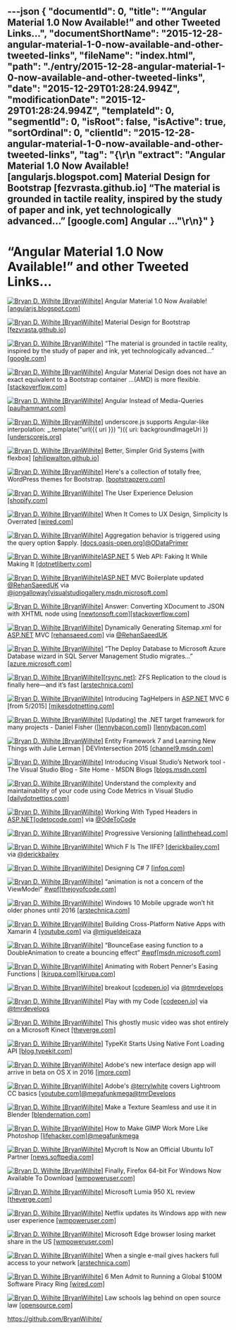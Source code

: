 ---json
{
  "documentId": 0,
  "title": "“Angular Material 1.0 Now Available!” and other Tweeted Links…",
  "documentShortName": "2015-12-28-angular-material-1-0-now-available-and-other-tweeted-links",
  "fileName": "index.html",
  "path": "./entry/2015-12-28-angular-material-1-0-now-available-and-other-tweeted-links",
  "date": "2015-12-29T01:28:24.994Z",
  "modificationDate": "2015-12-29T01:28:24.994Z",
  "templateId": 0,
  "segmentId": 0,
  "isRoot": false,
  "isActive": true,
  "sortOrdinal": 0,
  "clientId": "2015-12-28-angular-material-1-0-now-available-and-other-tweeted-links",
  "tag": "{\r\n  \"extract\": \"Angular Material 1.0 Now Available! [angularjs.blogspot.com]  Material Design for Bootstrap [fezvrasta.github.io]  “The material is grounded in tactile reality, inspired by the study of paper and ink, yet technologically advanced…” [google.com]  Angular ...\"\r\n}"
}
---

# “Angular Material 1.0 Now Available!” and other Tweeted Links…

[<img alt="Bryan D. Wilhite [BryanWilhite]" src="https://songhay.blob.core.windows.net/shared-social-twitter/BryanWilhite.jpeg">](http://songhayblog.azurewebsites.net/ "Bryan D. Wilhite [BryanWilhite]") Angular Material 1.0 Now Available! [[angularjs.blogspot.com]](http://angularjs.blogspot.com/2015/12/angular-material-10-now-available.html)

[<img alt="Bryan D. Wilhite [BryanWilhite]" src="https://songhay.blob.core.windows.net/shared-social-twitter/BryanWilhite.jpeg">](http://songhayblog.azurewebsites.net/ "Bryan D. Wilhite [BryanWilhite]") Material Design for Bootstrap [[fezvrasta.github.io]](http://fezvrasta.github.io/bootstrap-material-design/)

[<img alt="Bryan D. Wilhite [BryanWilhite]" src="https://songhay.blob.core.windows.net/shared-social-twitter/BryanWilhite.jpeg">](http://songhayblog.azurewebsites.net/ "Bryan D. Wilhite [BryanWilhite]") “The material is grounded in tactile reality, inspired by the study of paper and ink, yet technologically advanced…” [[google.com]](https://www.google.com/design/spec/material-design/introduction.html#introduction-principles)

[<img alt="Bryan D. Wilhite [BryanWilhite]" src="https://songhay.blob.core.windows.net/shared-social-twitter/BryanWilhite.jpeg">](http://songhayblog.azurewebsites.net/ "Bryan D. Wilhite [BryanWilhite]") Angular Material Design does not have an exact equivalent to a Bootstrap container …(AMD) is more flexible. [[stackoverflow.com]](https://stackoverflow.com/questions/28654623/angular-material-grid-system/28682911#28682911)

[<img alt="Bryan D. Wilhite [BryanWilhite]" src="https://songhay.blob.core.windows.net/shared-social-twitter/BryanWilhite.jpeg">](http://songhayblog.azurewebsites.net/ "Bryan D. Wilhite [BryanWilhite]") Angular Instead of Media-Queries [[paulhammant.com]](http://paulhammant.com/2013/02/08/angular-instead-of-media-queries/)

[<img alt="Bryan D. Wilhite [BryanWilhite]" src="https://songhay.blob.core.windows.net/shared-social-twitter/BryanWilhite.jpeg">](http://songhayblog.azurewebsites.net/ "Bryan D. Wilhite [BryanWilhite]") underscore.js supports Angular-like interpolation: _.template("url({{ uri }}) ")({ uri: backgroundImageUri }) [[underscorejs.org]](http://underscorejs.org/#template)

[<img alt="Bryan D. Wilhite [BryanWilhite]" src="https://songhay.blob.core.windows.net/shared-social-twitter/BryanWilhite.jpeg">](http://songhayblog.azurewebsites.net/ "Bryan D. Wilhite [BryanWilhite]") Better, Simpler Grid Systems [with flexbox] [[philipwalton.github.io]](https://philipwalton.github.io/solved-by-flexbox/demos/grids/)

[<img alt="Bryan D. Wilhite [BryanWilhite]" src="https://songhay.blob.core.windows.net/shared-social-twitter/BryanWilhite.jpeg">](http://songhayblog.azurewebsites.net/ "Bryan D. Wilhite [BryanWilhite]") Here's a collection of totally free, WordPress themes for Bootstrap. [[bootstrapzero.com]](http://www.bootstrapzero.com/c/bootstrap-wordpress-themes)

[<img alt="Bryan D. Wilhite [BryanWilhite]" src="https://songhay.blob.core.windows.net/shared-social-twitter/BryanWilhite.jpeg">](http://songhayblog.azurewebsites.net/ "Bryan D. Wilhite [BryanWilhite]") The User Experience Delusion [[shopify.com]](https://www.shopify.com/partners/blog/81091910-the-user-experience-delusion)

[<img alt="Bryan D. Wilhite [BryanWilhite]" src="https://songhay.blob.core.windows.net/shared-social-twitter/BryanWilhite.jpeg">](http://songhayblog.azurewebsites.net/ "Bryan D. Wilhite [BryanWilhite]") When It Comes to UX Design, Simplicity Is Overrated [[wired.com]](http://www.wired.com/2015/12/simplicity-is-overrated-in-ux-design/)

[<img alt="Bryan D. Wilhite [BryanWilhite]" src="https://songhay.blob.core.windows.net/shared-social-twitter/BryanWilhite.jpeg">](http://songhayblog.azurewebsites.net/ "Bryan D. Wilhite [BryanWilhite]") Aggregation behavior is triggered using the query option $apply. [[docs.oasis-open.org]](http://docs.oasis-open.org/odata/odata-data-aggregation-ext/v4.0/cs01/odata-data-aggregation-ext-v4.0-cs01.html)[@ODataPrimer](http://twitter.com/ODataPrimer)

[<img alt="Bryan D. Wilhite [BryanWilhite]" src="https://songhay.blob.core.windows.net/shared-social-twitter/BryanWilhite.jpeg">](http://songhayblog.azurewebsites.net/ "Bryan D. Wilhite [BryanWilhite]")[ASP.NET](http://www.asp.net/) 5 Web API: Faking It While Making It [[dotnetliberty.com]](http://dotnetliberty.com/index.php/2015/12/07/asp-net-5-web-api-faking-it-while-making-it/)

[<img alt="Bryan D. Wilhite [BryanWilhite]" src="https://songhay.blob.core.windows.net/shared-social-twitter/BryanWilhite.jpeg">](http://songhayblog.azurewebsites.net/ "Bryan D. Wilhite [BryanWilhite]")[ASP.NET](http://www.asp.net/) MVC Boilerplate updated [@RehanSaeedUK](http://twitter.com/RehanSaeedUK) via [@jongalloway](http://twitter.com/jongalloway)[[visualstudiogallery.msdn.microsoft.com]](https://visualstudiogallery.msdn.microsoft.com/6cf50a48-fc1e-4eaf-9e82-0b2a6705ca7d)

[<img alt="Bryan D. Wilhite [BryanWilhite]" src="https://songhay.blob.core.windows.net/shared-social-twitter/BryanWilhite.jpeg">](http://songhayblog.azurewebsites.net/ "Bryan D. Wilhite [BryanWilhite]") Answer: Converting XDocument to JSON with XHTML node using [[newtonsoft.com]](http://www.newtonsoft.com/json)[[stackoverflow.com]](http://stackoverflow.com/questions/33751770/converting-xdocument-to-json-with-xhtml-node-using-json-net/34325251#34325251)

[<img alt="Bryan D. Wilhite [BryanWilhite]" src="https://songhay.blob.core.windows.net/shared-social-twitter/BryanWilhite.jpeg">](http://songhayblog.azurewebsites.net/ "Bryan D. Wilhite [BryanWilhite]") Dynamically Generating Sitemap.xml for [ASP.NET](http://www.asp.net/) MVC [[rehansaeed.com]](http://rehansaeed.com/dynamically-generating-sitemap-xml-for-asp-net-mvc/) via [@RehanSaeedUK](http://twitter.com/RehanSaeedUK)

[<img alt="Bryan D. Wilhite [BryanWilhite]" src="https://songhay.blob.core.windows.net/shared-social-twitter/BryanWilhite.jpeg">](http://songhayblog.azurewebsites.net/ "Bryan D. Wilhite [BryanWilhite]") “The Deploy Database to Microsoft Azure Database wizard in SQL Server Management Studio migrates…” [[azure.microsoft.com]](https://azure.microsoft.com/en-gb/documentation/articles/sql-database-cloud-migrate/)

[<img alt="Bryan D. Wilhite [BryanWilhite]" src="https://songhay.blob.core.windows.net/shared-social-twitter/BryanWilhite.jpeg">](http://songhayblog.azurewebsites.net/ "Bryan D. Wilhite [BryanWilhite]")[[rsync.net]](http://rsync.net): ZFS Replication to the cloud is finally here—and it’s fast [[arstechnica.com]](http://arstechnica.com/information-technology/2015/12/rsync-net-zfs-replication-to-the-cloud-is-finally-here-and-its-fast/)

[<img alt="Bryan D. Wilhite [BryanWilhite]" src="https://songhay.blob.core.windows.net/shared-social-twitter/BryanWilhite.jpeg">](http://songhayblog.azurewebsites.net/ "Bryan D. Wilhite [BryanWilhite]") Introducing TagHelpers in [ASP.NET](http://www.asp.net/) MVC 6 [from 5/2015] [[mikesdotnetting.com]](http://www.mikesdotnetting.com/article/274/introducing-taghelpers-in-asp-net-mvc-6#.VnCVGqCZGjk.twitter)

[<img alt="Bryan D. Wilhite [BryanWilhite]" src="https://songhay.blob.core.windows.net/shared-social-twitter/BryanWilhite.jpeg">](http://songhayblog.azurewebsites.net/ "Bryan D. Wilhite [BryanWilhite]") [Updating] the .NET target framework for many projects - Daniel Fisher ([[lennybacon.com]](http://lennybacon.com)) [[lennybacon.com]](http://lennybacon.com/post/2015/12/12/updateing-the-net-target-framework-for-many-projects)

[<img alt="Bryan D. Wilhite [BryanWilhite]" src="https://songhay.blob.core.windows.net/shared-social-twitter/BryanWilhite.jpeg">](http://songhayblog.azurewebsites.net/ "Bryan D. Wilhite [BryanWilhite]") Entity Framework 7 and Learning New Things with Julie Lerman | DEVIntersection 2015 [[channel9.msdn.com]](https://channel9.msdn.com/Events/Seth-on-the-Road/DevIntersection-2015/Entity-Framework-7-and-Learning-New-Things-with-Julie-Lerman)

[<img alt="Bryan D. Wilhite [BryanWilhite]" src="https://songhay.blob.core.windows.net/shared-social-twitter/BryanWilhite.jpeg">](http://songhayblog.azurewebsites.net/ "Bryan D. Wilhite [BryanWilhite]") Introducing Visual Studio’s Network tool - The Visual Studio Blog - Site Home - MSDN Blogs [[blogs.msdn.com]](http://blogs.msdn.com/b/visualstudio/archive/2015/05/04/introducing-visual-studio-s-network-tool.aspx)

[<img alt="Bryan D. Wilhite [BryanWilhite]" src="https://songhay.blob.core.windows.net/shared-social-twitter/BryanWilhite.jpeg">](http://songhayblog.azurewebsites.net/ "Bryan D. Wilhite [BryanWilhite]") Understand the complexity and maintainability of your code using Code Metrics in Visual Studio [[dailydotnettips.com]](http://dailydotnettips.com/2015/12/14/understand-the-complexity-and-maintainability-of-your-code-using-code-metrics-in-visual-studio-line-of-code-loc/)

[<img alt="Bryan D. Wilhite [BryanWilhite]" src="https://songhay.blob.core.windows.net/shared-social-twitter/BryanWilhite.jpeg">](http://songhayblog.azurewebsites.net/ "Bryan D. Wilhite [BryanWilhite]") Working With Typed Headers in [ASP.NET](http://www.asp.net/)[[odetocode.com]](http://odetocode.com/blogs/scott/archive/2015/11/30/working-with-typed-headers-in-asp-net.aspx) via [@OdeToCode](http://twitter.com/OdeToCode)

[<img alt="Bryan D. Wilhite [BryanWilhite]" src="https://songhay.blob.core.windows.net/shared-social-twitter/BryanWilhite.jpeg">](http://songhayblog.azurewebsites.net/ "Bryan D. Wilhite [BryanWilhite]") Progressive Versioning [[allinthehead.com]](http://allinthehead.com/retro/373/progressive-versioning)

[<img alt="Bryan D. Wilhite [BryanWilhite]" src="https://songhay.blob.core.windows.net/shared-social-twitter/BryanWilhite.jpeg">](http://songhayblog.azurewebsites.net/ "Bryan D. Wilhite [BryanWilhite]") Which F Is The IIFE? [[derickbailey.com]](http://derickbailey.com/2015/12/14/which-f-is-the-iife/) via [@derickbailey](http://twitter.com/derickbailey)

[<img alt="Bryan D. Wilhite [BryanWilhite]" src="https://songhay.blob.core.windows.net/shared-social-twitter/BryanWilhite.jpeg">](http://songhayblog.azurewebsites.net/ "Bryan D. Wilhite [BryanWilhite]") Designing C# 7 [[infoq.com]](http://www.infoq.com/presentations/design-c-sharp-7?utm_campaign=infoq_content&utm_source=infoq&utm_medium=feed&utm_term=global#.VnDsDeVbtI0.twitter)

[<img alt="Bryan D. Wilhite [BryanWilhite]" src="https://songhay.blob.core.windows.net/shared-social-twitter/BryanWilhite.jpeg">](http://songhayblog.azurewebsites.net/ "Bryan D. Wilhite [BryanWilhite]") “animation is not a concern of the ViewModel” [#wpf](http://search.twitter.com/search?q=%23wpf)[[thejoyofcode.com]](http://www.thejoyofcode.com/Animating_when_Data_Changes_Part_II.aspx)

[<img alt="Bryan D. Wilhite [BryanWilhite]" src="https://songhay.blob.core.windows.net/shared-social-twitter/BryanWilhite.jpeg">](http://songhayblog.azurewebsites.net/ "Bryan D. Wilhite [BryanWilhite]") Windows 10 Mobile upgrade won’t hit older phones until 2016 [[arstechnica.com]](http://arstechnica.com/gadgets/2015/12/windows-10-mobile-upgrade-wont-hit-older-phones-until-2016/)

[<img alt="Bryan D. Wilhite [BryanWilhite]" src="https://songhay.blob.core.windows.net/shared-social-twitter/BryanWilhite.jpeg">](http://songhayblog.azurewebsites.net/ "Bryan D. Wilhite [BryanWilhite]") Building Cross-Platform Native Apps with Xamarin 4 [[youtube.com]](https://www.youtube.com/watch?v=3QR67V2x90w&feature=youtu.be) via [@migueldeicaza](http://twitter.com/migueldeicaza)

[<img alt="Bryan D. Wilhite [BryanWilhite]" src="https://songhay.blob.core.windows.net/shared-social-twitter/BryanWilhite.jpeg">](http://songhayblog.azurewebsites.net/ "Bryan D. Wilhite [BryanWilhite]") “BounceEase easing function to a DoubleAnimation to create a bouncing effect” [#wpf](http://search.twitter.com/search?q=%23wpf)[[msdn.microsoft.com]](https://msdn.microsoft.com/en-us/library/system.windows.media.animation.bounceease(v=vs.110).aspx)

[<img alt="Bryan D. Wilhite [BryanWilhite]" src="https://songhay.blob.core.windows.net/shared-social-twitter/BryanWilhite.jpeg">](http://songhayblog.azurewebsites.net/ "Bryan D. Wilhite [BryanWilhite]") Animating with Robert Penner's Easing Functions | [[kirupa.com]](http://www.kirupa.com/)[[kirupa.com]](http://www.kirupa.com/html5/animating_with_easing_functions_in_javascript.htm#.VnM0Ce4DWgE.twitter)

[<img alt="Bryan D. Wilhite [BryanWilhite]" src="https://songhay.blob.core.windows.net/shared-social-twitter/BryanWilhite.jpeg">](http://songhayblog.azurewebsites.net/ "Bryan D. Wilhite [BryanWilhite]") breakout [[codepen.io]](http://codepen.io/tmrDevelops/pen/QyjydL) via [@tmrdevelops](http://twitter.com/tmrdevelops)

[<img alt="Bryan D. Wilhite [BryanWilhite]" src="https://songhay.blob.core.windows.net/shared-social-twitter/BryanWilhite.jpeg">](http://songhayblog.azurewebsites.net/ "Bryan D. Wilhite [BryanWilhite]") Play with my Code [[codepen.io]](http://codepen.io/tmrDevelops/pen/zvgJaQ) via [@tmrdevelops](http://twitter.com/tmrdevelops)

[<img alt="Bryan D. Wilhite [BryanWilhite]" src="https://songhay.blob.core.windows.net/shared-social-twitter/BryanWilhite.jpeg">](http://songhayblog.azurewebsites.net/ "Bryan D. Wilhite [BryanWilhite]") This ghostly music video was shot entirely on a Microsoft Kinect [[theverge.com]](http://www.theverge.com/2015/12/17/10403406/kinect-music-video-morse-code-pointillism)

[<img alt="Bryan D. Wilhite [BryanWilhite]" src="https://songhay.blob.core.windows.net/shared-social-twitter/BryanWilhite.jpeg">](http://songhayblog.azurewebsites.net/ "Bryan D. Wilhite [BryanWilhite]") TypeKit Starts Using Native Font Loading API [[blog.typekit.com]](http://blog.typekit.com/2015/12/16/better-font-events-with-the-native-font-loading-api/)

[<img alt="Bryan D. Wilhite [BryanWilhite]" src="https://songhay.blob.core.windows.net/shared-social-twitter/BryanWilhite.jpeg">](http://songhayblog.azurewebsites.net/ "Bryan D. Wilhite [BryanWilhite]") Adobe's new interface design app will arrive in beta on OS X in 2016 [[imore.com]](http://www.imore.com/adobes-new-design-app-will-arrive-beta-os-x-2016)

[<img alt="Bryan D. Wilhite [BryanWilhite]" src="https://songhay.blob.core.windows.net/shared-social-twitter/BryanWilhite.jpeg">](http://songhayblog.azurewebsites.net/ "Bryan D. Wilhite [BryanWilhite]") Adobe's [@terrylwhite](http://twitter.com/terrylwhite) covers Lightroom CC basics [[youtube.com]](https://www.youtube.com/watch?v=YFf1WScRlOk)[@megafunkmega](http://twitter.com/megafunkmega)[@tmrDevelops](http://twitter.com/tmrDevelops)

[<img alt="Bryan D. Wilhite [BryanWilhite]" src="https://songhay.blob.core.windows.net/shared-social-twitter/BryanWilhite.jpeg">](http://songhayblog.azurewebsites.net/ "Bryan D. Wilhite [BryanWilhite]") Make a Texture Seamless and use it in Blender [[blendernation.com]](http://www.blendernation.com/2015/12/17/make-a-texture-seamless-and-use-it-in-blender/)

[<img alt="Bryan D. Wilhite [BryanWilhite]" src="https://songhay.blob.core.windows.net/shared-social-twitter/BryanWilhite.jpeg">](http://songhayblog.azurewebsites.net/ "Bryan D. Wilhite [BryanWilhite]") How to Make GIMP Work More Like Photoshop [[lifehacker.com]](http://lifehacker.com/how-to-make-the-gimp-work-more-like-photoshop-1551318983)[@megafunkmega](http://twitter.com/megafunkmega)

[<img alt="Bryan D. Wilhite [BryanWilhite]" src="https://songhay.blob.core.windows.net/shared-social-twitter/BryanWilhite.jpeg">](http://songhayblog.azurewebsites.net/ "Bryan D. Wilhite [BryanWilhite]") Mycroft Is Now an Official Ubuntu IoT Partner [[news.softpedia.com]](http://news.softpedia.com/news/mycroft-is-now-an-official-ubuntu-iot-partner-497596.shtml)

[<img alt="Bryan D. Wilhite [BryanWilhite]" src="https://songhay.blob.core.windows.net/shared-social-twitter/BryanWilhite.jpeg">](http://songhayblog.azurewebsites.net/ "Bryan D. Wilhite [BryanWilhite]") Finally, Firefox 64-bit For Windows Now Available To Download [[wmpoweruser.com]](http://wmpoweruser.com/finally-firefox-64-bit-windows-now-available-download/)

[<img alt="Bryan D. Wilhite [BryanWilhite]" src="https://songhay.blob.core.windows.net/shared-social-twitter/BryanWilhite.jpeg">](http://songhayblog.azurewebsites.net/ "Bryan D. Wilhite [BryanWilhite]") Microsoft Lumia 950 XL review [[theverge.com]](http://www.theverge.com/2015/12/18/10571504/microsoft-lumia-950-xl-review)

[<img alt="Bryan D. Wilhite [BryanWilhite]" src="https://songhay.blob.core.windows.net/shared-social-twitter/BryanWilhite.jpeg">](http://songhayblog.azurewebsites.net/ "Bryan D. Wilhite [BryanWilhite]") Netflix updates its Windows app with new user experience [[wmpoweruser.com]](http://wmpoweruser.com/netflix-updates-windows-app-new-user-experience/)

[<img alt="Bryan D. Wilhite [BryanWilhite]" src="https://songhay.blob.core.windows.net/shared-social-twitter/BryanWilhite.jpeg">](http://songhayblog.azurewebsites.net/ "Bryan D. Wilhite [BryanWilhite]") Microsoft Edge browser losing market share in the US [[wmpoweruser.com]](http://wmpoweruser.com/microsoft-edge-browser-losing-market-share-us/)

[<img alt="Bryan D. Wilhite [BryanWilhite]" src="https://songhay.blob.core.windows.net/shared-social-twitter/BryanWilhite.jpeg">](http://songhayblog.azurewebsites.net/ "Bryan D. Wilhite [BryanWilhite]") When a single e-mail gives hackers full access to your network [[arstechnica.com]](http://arstechnica.com/security/2015/12/when-a-single-e-mail-gives-hackers-full-access-to-your-network/)

[<img alt="Bryan D. Wilhite [BryanWilhite]" src="https://songhay.blob.core.windows.net/shared-social-twitter/BryanWilhite.jpeg">](http://songhayblog.azurewebsites.net/ "Bryan D. Wilhite [BryanWilhite]") 6 Men Admit to Running a Global $100M Software Piracy Ring [[wired.com]](http://www.wired.com/2015/12/6-men-admit-to-running-a-giant-100m-software-piracy-ring/)

[<img alt="Bryan D. Wilhite [BryanWilhite]" src="https://songhay.blob.core.windows.net/shared-social-twitter/BryanWilhite.jpeg">](http://songhayblog.azurewebsites.net/ "Bryan D. Wilhite [BryanWilhite]") Law schools lag behind on open source law [[opensource.com]](https://opensource.com/education/15/12/teaching-open-source-law)

<https://github.com/BryanWilhite/>
